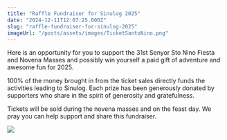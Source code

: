 ```yaml
---
title: "Raffle Fundraiser for Sinulog 2025"
date: "2024-12-11T12:07:25.000Z"
slug: "raffle-fundraiser-for-sinulog-2025"
imageUrl: "/posts/assets/images/TicketSantoNino.png"
---
```


Here is an opportunity for you to support the 31st Senyor Sto Nino Fiesta and Novena Masses and possibly win yourself a paid gift of adventure and awesome fun for 2025.

100% of the money brought in from the ticket sales directly funds the activities leading to Sinulog. Each prize has been generously donated by supporters who share in the spirit of generosity and gratefulness.

Tickets will be sold during the novena masses and on the feast day. We pray you can help support and share this fundraiser.

[![](https://i0.wp.com/santonino-nz.org/wp-content/uploads/2024/12/TicketSantoNino.png?resize=1024%2C477&ssl=1)](https://i0.wp.com/santonino-nz.org/wp-content/uploads/2024/12/TicketSantoNino.png?ssl=1)